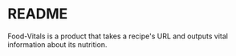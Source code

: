 # README

Food-Vitals is a product that takes a recipe's URL and outputs vital information about its nutrition.
